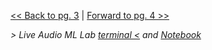 

[<< Back to pg. 3](https://github.com/hipstas/aapb-july-2017-demo/blob/master/03_attk.utils_demo.ipynb) \| [Forward to pg. 4 >>](https://github.com/hipstas/aapb-july-2017-demo/blob/master/05_Design_and_Train__AAPB_test_tone.ipynb)


*> Live Audio ML Lab [terminal <](http://138.68.247.106:8888/terminals/1) and [Notebook](http://138.68.247.106:8888/notebooks/Untitled.ipynb?kernel_name=python2)*
